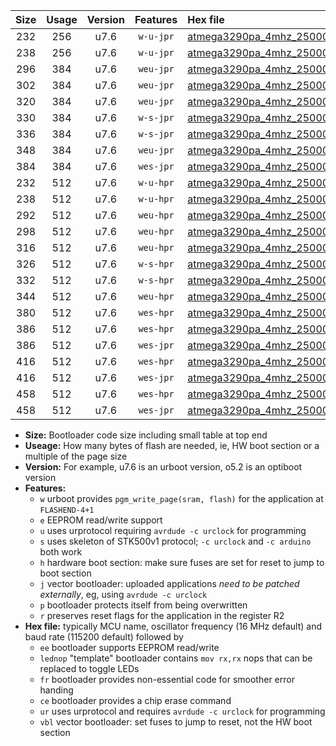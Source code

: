 |Size|Usage|Version|Features|Hex file|
|:-:|:-:|:-:|:-:|:--|
|232|256|u7.6|`w-u-jpr`|[atmega3290pa_4mhz_250000bps_ur_vbl.hex](https://raw.githubusercontent.com/stefanrueger/urboot/main/bootloaders/atmega3290pa/fcpu_4mhz/250000_bps/atmega3290pa_4mhz_250000bps_ur_vbl.hex)|
|238|256|u7.6|`w-u-jpr`|[atmega3290pa_4mhz_250000bps_lednop_ur_vbl.hex](https://raw.githubusercontent.com/stefanrueger/urboot/main/bootloaders/atmega3290pa/fcpu_4mhz/250000_bps/atmega3290pa_4mhz_250000bps_lednop_ur_vbl.hex)|
|296|384|u7.6|`weu-jpr`|[atmega3290pa_4mhz_250000bps_ee_ur_vbl.hex](https://raw.githubusercontent.com/stefanrueger/urboot/main/bootloaders/atmega3290pa/fcpu_4mhz/250000_bps/atmega3290pa_4mhz_250000bps_ee_ur_vbl.hex)|
|302|384|u7.6|`weu-jpr`|[atmega3290pa_4mhz_250000bps_ee_lednop_ur_vbl.hex](https://raw.githubusercontent.com/stefanrueger/urboot/main/bootloaders/atmega3290pa/fcpu_4mhz/250000_bps/atmega3290pa_4mhz_250000bps_ee_lednop_ur_vbl.hex)|
|320|384|u7.6|`weu-jpr`|[atmega3290pa_4mhz_250000bps_ee_lednop_fr_ur_vbl.hex](https://raw.githubusercontent.com/stefanrueger/urboot/main/bootloaders/atmega3290pa/fcpu_4mhz/250000_bps/atmega3290pa_4mhz_250000bps_ee_lednop_fr_ur_vbl.hex)|
|330|384|u7.6|`w-s-jpr`|[atmega3290pa_4mhz_250000bps_vbl.hex](https://raw.githubusercontent.com/stefanrueger/urboot/main/bootloaders/atmega3290pa/fcpu_4mhz/250000_bps/atmega3290pa_4mhz_250000bps_vbl.hex)|
|336|384|u7.6|`w-s-jpr`|[atmega3290pa_4mhz_250000bps_lednop_vbl.hex](https://raw.githubusercontent.com/stefanrueger/urboot/main/bootloaders/atmega3290pa/fcpu_4mhz/250000_bps/atmega3290pa_4mhz_250000bps_lednop_vbl.hex)|
|348|384|u7.6|`weu-jpr`|[atmega3290pa_4mhz_250000bps_ee_lednop_fr_ce_ur_vbl.hex](https://raw.githubusercontent.com/stefanrueger/urboot/main/bootloaders/atmega3290pa/fcpu_4mhz/250000_bps/atmega3290pa_4mhz_250000bps_ee_lednop_fr_ce_ur_vbl.hex)|
|384|384|u7.6|`wes-jpr`|[atmega3290pa_4mhz_250000bps_ee_vbl.hex](https://raw.githubusercontent.com/stefanrueger/urboot/main/bootloaders/atmega3290pa/fcpu_4mhz/250000_bps/atmega3290pa_4mhz_250000bps_ee_vbl.hex)|
|232|512|u7.6|`w-u-hpr`|[atmega3290pa_4mhz_250000bps_ur.hex](https://raw.githubusercontent.com/stefanrueger/urboot/main/bootloaders/atmega3290pa/fcpu_4mhz/250000_bps/atmega3290pa_4mhz_250000bps_ur.hex)|
|238|512|u7.6|`w-u-hpr`|[atmega3290pa_4mhz_250000bps_lednop_ur.hex](https://raw.githubusercontent.com/stefanrueger/urboot/main/bootloaders/atmega3290pa/fcpu_4mhz/250000_bps/atmega3290pa_4mhz_250000bps_lednop_ur.hex)|
|292|512|u7.6|`weu-hpr`|[atmega3290pa_4mhz_250000bps_ee_ur.hex](https://raw.githubusercontent.com/stefanrueger/urboot/main/bootloaders/atmega3290pa/fcpu_4mhz/250000_bps/atmega3290pa_4mhz_250000bps_ee_ur.hex)|
|298|512|u7.6|`weu-hpr`|[atmega3290pa_4mhz_250000bps_ee_lednop_ur.hex](https://raw.githubusercontent.com/stefanrueger/urboot/main/bootloaders/atmega3290pa/fcpu_4mhz/250000_bps/atmega3290pa_4mhz_250000bps_ee_lednop_ur.hex)|
|316|512|u7.6|`weu-hpr`|[atmega3290pa_4mhz_250000bps_ee_lednop_fr_ur.hex](https://raw.githubusercontent.com/stefanrueger/urboot/main/bootloaders/atmega3290pa/fcpu_4mhz/250000_bps/atmega3290pa_4mhz_250000bps_ee_lednop_fr_ur.hex)|
|326|512|u7.6|`w-s-hpr`|[atmega3290pa_4mhz_250000bps.hex](https://raw.githubusercontent.com/stefanrueger/urboot/main/bootloaders/atmega3290pa/fcpu_4mhz/250000_bps/atmega3290pa_4mhz_250000bps.hex)|
|332|512|u7.6|`w-s-hpr`|[atmega3290pa_4mhz_250000bps_lednop.hex](https://raw.githubusercontent.com/stefanrueger/urboot/main/bootloaders/atmega3290pa/fcpu_4mhz/250000_bps/atmega3290pa_4mhz_250000bps_lednop.hex)|
|344|512|u7.6|`weu-hpr`|[atmega3290pa_4mhz_250000bps_ee_lednop_fr_ce_ur.hex](https://raw.githubusercontent.com/stefanrueger/urboot/main/bootloaders/atmega3290pa/fcpu_4mhz/250000_bps/atmega3290pa_4mhz_250000bps_ee_lednop_fr_ce_ur.hex)|
|380|512|u7.6|`wes-hpr`|[atmega3290pa_4mhz_250000bps_ee.hex](https://raw.githubusercontent.com/stefanrueger/urboot/main/bootloaders/atmega3290pa/fcpu_4mhz/250000_bps/atmega3290pa_4mhz_250000bps_ee.hex)|
|386|512|u7.6|`wes-hpr`|[atmega3290pa_4mhz_250000bps_ee_lednop.hex](https://raw.githubusercontent.com/stefanrueger/urboot/main/bootloaders/atmega3290pa/fcpu_4mhz/250000_bps/atmega3290pa_4mhz_250000bps_ee_lednop.hex)|
|386|512|u7.6|`wes-jpr`|[atmega3290pa_4mhz_250000bps_ee_lednop_vbl.hex](https://raw.githubusercontent.com/stefanrueger/urboot/main/bootloaders/atmega3290pa/fcpu_4mhz/250000_bps/atmega3290pa_4mhz_250000bps_ee_lednop_vbl.hex)|
|416|512|u7.6|`wes-hpr`|[atmega3290pa_4mhz_250000bps_ee_lednop_fr.hex](https://raw.githubusercontent.com/stefanrueger/urboot/main/bootloaders/atmega3290pa/fcpu_4mhz/250000_bps/atmega3290pa_4mhz_250000bps_ee_lednop_fr.hex)|
|416|512|u7.6|`wes-jpr`|[atmega3290pa_4mhz_250000bps_ee_lednop_fr_vbl.hex](https://raw.githubusercontent.com/stefanrueger/urboot/main/bootloaders/atmega3290pa/fcpu_4mhz/250000_bps/atmega3290pa_4mhz_250000bps_ee_lednop_fr_vbl.hex)|
|458|512|u7.6|`wes-hpr`|[atmega3290pa_4mhz_250000bps_ee_lednop_fr_ce.hex](https://raw.githubusercontent.com/stefanrueger/urboot/main/bootloaders/atmega3290pa/fcpu_4mhz/250000_bps/atmega3290pa_4mhz_250000bps_ee_lednop_fr_ce.hex)|
|458|512|u7.6|`wes-jpr`|[atmega3290pa_4mhz_250000bps_ee_lednop_fr_ce_vbl.hex](https://raw.githubusercontent.com/stefanrueger/urboot/main/bootloaders/atmega3290pa/fcpu_4mhz/250000_bps/atmega3290pa_4mhz_250000bps_ee_lednop_fr_ce_vbl.hex)|

- **Size:** Bootloader code size including small table at top end
- **Useage:** How many bytes of flash are needed, ie, HW boot section or a multiple of the page size
- **Version:** For example, u7.6 is an urboot version, o5.2 is an optiboot version
- **Features:**
  + `w` urboot provides `pgm_write_page(sram, flash)` for the application at `FLASHEND-4+1`
  + `e` EEPROM read/write support
  + `u` uses urprotocol requiring `avrdude -c urclock` for programming
  + `s` uses skeleton of STK500v1 protocol; `-c urclock` and `-c arduino` both work
  + `h` hardware boot section: make sure fuses are set for reset to jump to boot section
  + `j` vector bootloader: uploaded applications *need to be patched externally*, eg, using `avrdude -c urclock`
  + `p` bootloader protects itself from being overwritten
  + `r` preserves reset flags for the application in the register R2
- **Hex file:** typically MCU name, oscillator frequency (16 MHz default) and baud rate (115200 default) followed by
  + `ee` bootloader supports EEPROM read/write
  + `lednop` "template" bootloader contains `mov rx,rx` nops that can be replaced to toggle LEDs
  + `fr` bootloader provides non-essential code for smoother error handing
  + `ce` bootloader provides a chip erase command
  + `ur` uses urprotocol and requires `avrdude -c urclock` for programming
  + `vbl` vector bootloader: set fuses to jump to reset, not the HW boot section
